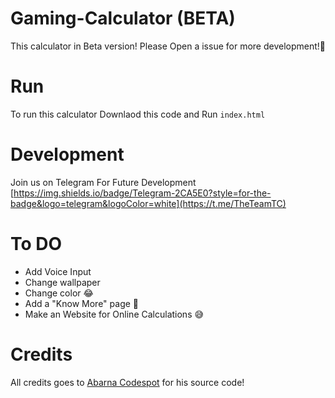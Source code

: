 # Gaming-Calculator (BETA)
This calculator in Beta version! Please Open a issue for more development!🙂️

# Run
To run this calculator Downlaod this code and Run `index.html`

# Development
Join us on Telegram For Future Development [https://img.shields.io/badge/Telegram-2CA5E0?style=for-the-badge&logo=telegram&logoColor=white](https://t.me/TheTeamTC)

# To DO
- Add Voice Input
- Change wallpaper
- Change color 😂
- Add a "Know More" page 🙂
- Make an Website for Online Calculations 😅

# Credits
All credits goes to [Abarna Codespot](https://github.com/abarna-codespo) for his source code! 
